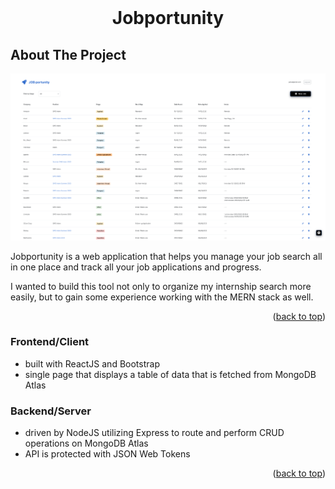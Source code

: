 

<br />
<div align="center">


  <h1 align="center">Jobportunity</h1>

</div>




## About The Project

<img src="./jobportunityScreenshot.png" />

Jobportunity is a web application that helps you manage your job search all in one place and track all your job applications and progress.

I wanted to build this tool not only to organize my internship search more easily, but to gain some experience working with the MERN stack as well. 

<p align="right">(<a href="#readme-top">back to top</a>)</p>



### Frontend/Client
  * built with ReactJS and Bootstrap
  * single page that displays a table of data that is fetched from MongoDB Atlas

### Backend/Server
  * driven by NodeJS utilizing Express to route and perform CRUD operations on MongoDB Atlas
  * API is protected with JSON Web Tokens



<p align="right">(<a href="#readme-top">back to top</a>)</p>




